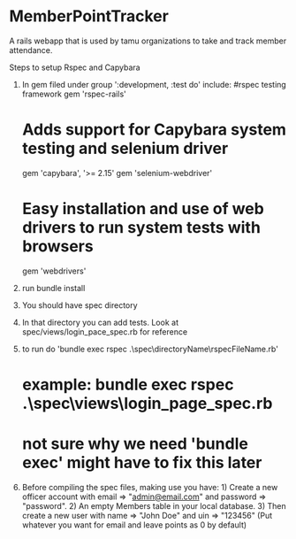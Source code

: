 # MemberPointTracker
A rails webapp that is used by tamu organizations to take and track member attendance.

Steps to setup Rspec and Capybara
1. In gem filed under group ':development, :test do' include:
    #rspec testing framework
    gem 'rspec-rails'

    # Adds support for Capybara system testing and selenium driver
    gem 'capybara', '>= 2.15'
    gem 'selenium-webdriver'
    # Easy installation and use of web drivers to run system tests with browsers
    gem 'webdrivers'
2.  run bundle install
3.  You should have spec directory
4.  In that directory you can add tests. Look at spec/views/login_pace_spec.rb for reference
5. to run do 'bundle exec rspec .\spec\directoryName\rspecFileName.rb'
    # example: bundle exec rspec .\spec\views\login_page_spec.rb
    # not sure why we need 'bundle exec' might have to fix this later
6. Before compiling the spec files, making use you have:
       1) Create a new officer account with email => "admin@email.com" and password => "password".
       2) An empty Members table in your local database.
       3) Then create a new user with name => "John Doe" and uin => "123456" (Put whatever you want for email and leave points as 0 by default)
